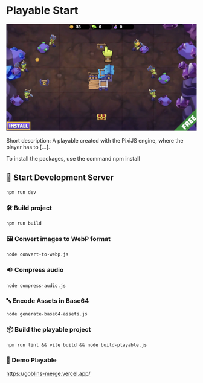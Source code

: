 # Playable Start

![Логотип или скриншот игры](public/img/game.webp)

Short description: A playable created with the PixiJS engine, where the player has to […].

To install the packages, use the command npm install

## 🚀 Start Development Server
```shell
npm run dev
```

### 🛠️ Build project
```shell
npm run build
```

### 🖼️ Convert images to WebP format
```shell
node convert-to-webp.js
```

### 🔉 Compress audio
```shell
node compress-audio.js
```

### 🔤 Encode Assets in Base64
```shell
node generate-base64-assets.js
```

### 📦 Build the playable project
```shell
npm run lint && vite build && node build-playable.js
```

### 🎉 Demo Playable
https://goblins-merge.vercel.app/
